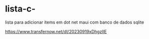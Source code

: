 # lista-c-
lista para adicionar items em dot net maui com banco de dados sqlite

https://www.transfernow.net/dl/20230919xDhgzIlE
